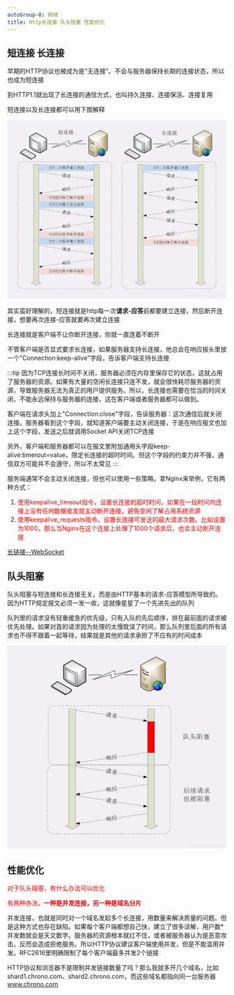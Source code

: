```yaml
---
autoGroup-8: 网络
title: Http长连接 队头阻塞 性能优化
---
```


## 短连接 长连接
早期的HTTP协议也被成为是"无连接"。不会与服务器保持长期的连接状态，所以也成为短连接

到HTTP1.1就出现了长连接的通信方式，也叫持久连接、连接保活、连接复用

短连接以及长连接都可以用下图解释

![短连接长连接](./images/20200128205813542.png)

其实蛮好理解的，短连接就是http每一次**请求-应答**前都要建立连接，然后断开连接，想要再次连接-应答就要再次建立连接

长连接就是客户端不让你断开连接，你就一直连着不断开

不管客户端是否显式要求长连接，如果服务器支持长连接，他总会在响应报头里放一个"Connection:keep-alive"字段，告诉客户端支持长连接

:::tip
因为TCP连接长时间不关闭，服务器必须在内存里保存它的状态，这就占用了服务器的资源。如果有大量的空闲长连接只连不发，就会很快耗尽服务器的资源，导致服务器无法为真正的用户提供服务。所以，长连接也需要在恰当的时间关闭，不能永远保持与服务器的连接，这在客户端或者服务器都可以做到。

客户端在请求头加上"Connection:close"字段，告诉服务器：这次通信后就关闭连接。服务器看到这个字段，就知道客户端要主动关闭连接，于是在响应报文也加上这个字段，发送之后就调用Socket API关闭TCP连接

另外，客户端和服务器都可以在报文里附加通用头字段keep-alive:timerout=value，限定长连接的超时时间。但这个字段的约束力并不强，通信双方可能并不会遵守，所以不太常见
:::

服务端通常不会主动关闭连接，但也可以使用一些策略。拿Nginx来举例，它有两种方式：
1. <span style="color: red">使用keepalive_timeout指令，设置长连接的超时时间，如果在一段时间内连接上没有任何数据收发就主动断开连接，避免空闲了解占用系统资源</span>
2. <span style="color: red">使用keepalive_requests指令，设置长连接可发送的最大请求次数。比如设置为1000，那么当Nginx在这个连接上处理了1000个请求后，也会主动断开连接</span>

[长链接--WebSocket](/front-end/JavaScript/network-websocket.html#短轮询)

## 队头阻塞

队头阻塞与短连接和长连接无关，而是由HTTP基本的请求-应答模型所导致的。因为HTTP规定报文必须一发一收，这就像星星了一个先进先出的队列

队列里的请求没有轻重缓急的优先级，只有入队的先后顺序，排在最前面的请求被优先处理。如果对首的请求因为处理的太慢耽误了时间，那么队列里后面的所有请求也不得不跟着一起等待，结果就是其他的请求承担了不应有的时间成本

![对头阻塞](./images/20200128211050962.png)

## 性能优化

<span style="color: red">对于队头阻塞，有什么办法可以优化</span>

<span style="color: red">有两种办法，**一种是并发连接，另一种是域名分片**</span>

并发连接，也就是同时对一个域名发起多个长连接，用数量来解决质量的问题。但是这种方式也存在缺陷。如果每个客户端都想自己快，建立了很多谅解，用户数*并发数就会是天文数字。服务器的资源根本就扛不住，或者被服务器认为是恶意攻击，反而会造成拒绝服务。所以HTTP协议建议客户端使用并发，但是不能滥用并发。RFC2616里明确限制了每个客户端最多并发2个链接

HTTP协议和浏览器不是限制并发链接数量了吗？那么我就多开几个域名，比如 shard1.chrono.com、shard2.chrono.com，而这些域名都指向同一台服务器 www.chrono.com
